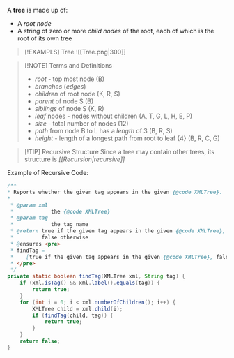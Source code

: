 A **tree** is made up of:
- A *root node*
- A string of zero or more *child nodes* of the root, each of which is the root of its own tree

> [!EXAMPLS] Tree
> ![[Tree.png|300]]

> [!NOTE] Terms and Definitions
> - *root* - top most node (B)
> - *branches* (*edges*)
> - *children* of root node (K, R, S)
> - *parent* of node S (B)
> - *siblings* of node S (K, R)
> - *leaf* nodes - nodes without children (A, T, G, L, H, E, P)
> - *size* - total number of nodes (12)
> - *path* from node B to L has a *length* of 3 (B, R, S)
> - *height* - length of a longest path from root to leaf {4} (B, R, C, G)

> [!TIP] Recursive Structure 
> Since a tree may contain other trees, its structure is *[[Recursion|recursive]]*

Example of Recursive Code:
```java
/**
* Reports whether the given tag appears in the given {@code XMLTree}.
* 
 * @param xml
 *            the {@code XMLTree}
 * @param tag
 *            the tag name
 * @return true if the given tag appears in the given {@code XMLTree},
 *         false otherwise
 * @ensures <pre>
 * findTag =
 *    [true if the given tag appears in the given {@code XMLTree}, false otherwise]
 * </pre>
 */
private static boolean findTag(XMLTree xml, String tag) {
	if (xml.isTag() && xml.label().equals(tag)) {
		return true;
	}
	for (int i = 0; i < xml.numberOfChildren(); i++) {
		XMLTree child = xml.child(i);
		if (findTag(child, tag)) {
			return true;
		}
	}
	return false;
}
```


